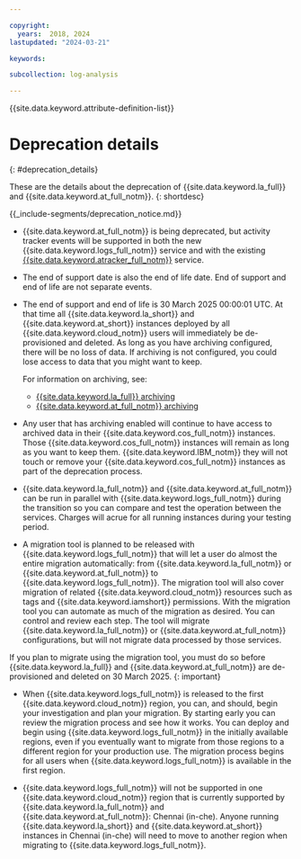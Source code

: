 ```yaml
---

copyright:
  years:  2018, 2024
lastupdated: "2024-03-21"

keywords:

subcollection: log-analysis

---
```


{{site.data.keyword.attribute-definition-list}}

# Deprecation details
{: #deprecation_details}

These are the details about the deprecation of {{site.data.keyword.la_full}} and {{site.data.keyword.at_full_notm}}.
{: shortdesc}

<!-- common deprecation notice -->
{{_include-segments/deprecation_notice.md}}

* {{site.data.keyword.at_full_notm}} is being deprecated, but activity tracker events will be supported in both the new {{site.data.keyword.logs_full_notm}} service and with the existing [{{site.data.keyword.atracker_full_notm}}](/docs/atracker) service.

* The end of support date is also the end of life date. End of support and end of life are not separate events.

* The end of support and end of life is 30 March 2025 00:00:01 UTC. At that time all {{site.data.keyword.la_short}} and {{site.data.keyword.at_short}} instances deployed by all {{site.data.keyword.cloud_notm}} users will immediately be de-provisioned and deleted. As long as you have archiving configured, there will be no loss of data. If archiving is not configured, you could lose access to data that you might want to keep. 

   For information on archiving, see:

   * [{{site.data.keyword.la_full}} archiving](/docs/log-analysis?topic=log-analysis-archiving-ov)
   * [{{site.data.keyword.at_full_notm}} archiving](/docs/activity-tracker?topic=activity-tracker-archiving-ov)

* Any user that has archiving enabled will continue to have access to archived data in their {{site.data.keyword.cos_full_notm}} instances. Those {{site.data.keyword.cos_full_notm}} instances will remain as long as you want to keep them. {{site.data.keyword.IBM_notm}} they will not touch or remove your {{site.data.keyword.cos_full_notm}} instances as part of the deprecation process.

* {{site.data.keyword.la_full_notm}} and {{site.data.keyword.at_full_notm}} can be run in parallel with {{site.data.keyword.logs_full_notm}} during the transition so you can compare and test the operation between the services. Charges will acrue for all running instances during your testing period.

* A migration tool is planned to be released with {{site.data.keyword.logs_full_notm}} that will let a user do almost the entire migration automatically: from {{site.data.keyword.la_full_notm}} or {{site.data.keyword.at_full_notm}} to {{site.data.keyword.logs_full_notm}}. The migration tool will also cover migration of related {{site.data.keyword.cloud_notm}} resources such as tags and {{site.data.keyword.iamshort}} permissions. With the migration tool you can automate as much of the migration as desired. You can control and review each step. The tool will migrate {{site.data.keyword.la_full_notm}} or {{site.data.keyword.at_full_notm}} configurations, but will not migrate data processed by those services.

If you plan to migrate using the migration tool, you must do so before {{site.data.keyword.la_full}} and {{site.data.keyword.at_full_notm}} are de-provisioned and deleted on 30 March 2025.
{: important}

* When {{site.data.keyword.logs_full_notm}} is released to the first {{site.data.keyword.cloud_notm}} region, you can, and should, begin your investigation and plan your migration. By starting early you can review the migration process and see how it works. You can deploy and begin using {{site.data.keyword.logs_full_notm}} in the initially available regions, even if you eventually want to migrate from those regions to a different region for your production use. The migration process begins for all users when {{site.data.keyword.logs_full_notm}} is available in the first region.

* {{site.data.keyword.logs_full_notm}} will not be supported in one {{site.data.keyword.cloud_notm}} region that is currently supported by {{site.data.keyword.la_full_notm}} and {{site.data.keyword.at_full_notm}}: Chennai (in-che). Anyone running {{site.data.keyword.la_short}} and {{site.data.keyword.at_short}} instances in Chennai (in-che) will need to move to another region when migrating to {{site.data.keyword.logs_full_notm}}.



